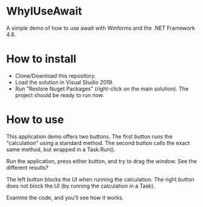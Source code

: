 # WhyIUseAwait
A simple demo of how to use await with Winforms and the .NET Framework 4.8.

# How to install
* Clone/Download this repository.
* Load the solution in Visual Studio 2019.
* Run "Restore Nuget Packages" (right-click on the main solution).
The project should be ready to run now.

# How to use
This application demo offers two buttons.
The first button runs the "calculation" using a standard method.
The second button calls the exact same method, but wrapped in a Task.Run().

Run the application, press either button, and try to drag the window.
See the different results?

The left button blocks the UI when running the calculation.
The right button does not block the UI (by running the calculation in a Task).

Examine the code, and you'll see how it works.
